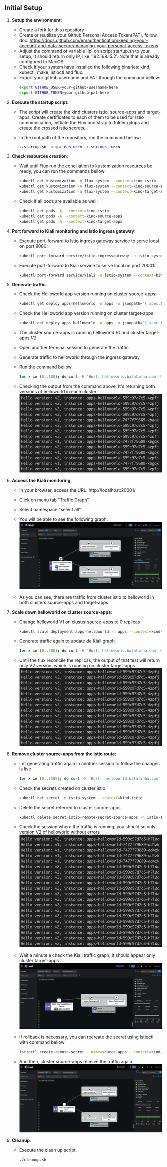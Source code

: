 ## Initial Setup
1. **Setup the environment**:
   - Create a fork for this repository
   - Create or reutilize your Github Personal Access Token(PAT), follow doc: https://docs.github.com/en/authentication/keeping-your-account-and-data-secure/managing-your-personal-access-tokens
   - Adjust the command of variable 'ip' on script startup.sh to your setup, It should return only IP, like '192.168.15.2'. Note that is already configured to MacOS.
   - Check if your system have installed the following binaries: kind, kubectl, make, istioctl and flux.
   - Export your github username and PAT through the command bellow:
        ```bash
        export GITHUB_USER=your-github-username-here
        export GITHUB_TOKEN=your-github-pat-here
        ```


2. **Execute the startup script**:
    - The script will create the kind clusters istio, source-apps and target-apps. Create certificates to each of them to be used for Istio communication, inittiate the Flux bootstrap to folder gitops and create the crossed istio secrets.
    
    - In the root path of the repository, run the command bellow:
        ```bash
        ./startup.sh -u $GITHUB_USER -t $GITHUB_TOKEN
        ```


3. **Check resources creation**:
    - Wait until Flux run the conciliation to kustomization resources be ready, you can run the commands bellow:
        ```bash
        kubectl get kustomization -n flux-system --context=kind-istio
        kubectl get kustomization -n flux-system --context=kind-source-apps
        kubectl get kustomization -n flux-system --context=kind-target-apps
        ```

    - Check if all pods are available as well:
        ```bash
        kubectl get pods -A --context=kind-istio
        kubectl get pods -A --context=kind-source-apps
        kubectl get pods -A --context=kind-target-apps
        ```


4. **Port forward to Kiali monitoring and Istio ingress gateway**:
    - Execute port-forward to Istio ingress gateway service to serve local on port 8080:
        ```bash
        kubectl port-forward service/istio-ingressgateway -n istio-system --context=kind-istio 8080:80 &
        ```

    - Execute port-forward to Kiali service to serve local on port 20001:
        ```bash
        kubectl port-forward service/kiali -n istio-system --context=kind-istio 20001:20001 &
        ```

5. **Generate traffic**:
    - Check the Helloworld app version running on cluster source-apps:
        ```bash
        kubectl get deploy apps-helloworld -n apps -o jsonpath='{.spec.template.spec.containers[0].image}' --context=kind-source-apps
        ```

    - Check the Helloworld app version running on cluster target-apps
        ```bash
        kubectl get deploy apps-helloworld -n apps -o jsonpath='{.spec.template.spec.containers[0].image}' --context=kind-target-apps
        ```
    - The cluster source-apps is running helloworld *V1* and cluster target-apps *V2*
    - Open another terminal session to generate the traffic
    - Generate traffic to helloworld through the ingress gateway
    - Run the command bellow
        ```bash
        for x in {0..100}; do curl -H 'Host: helloworld.batatinha.com' http://127.0.0.1:8080/hello; done
        ```
    
    - Checking the output from the command above, It's returning both versions of helloworld in each cluster
        ![Curl output 1](./images/curl-output-1.png)


6. **Access the Kiali monitoring**:
    - In your browser, access the URL: http://localhost:20001/
    - Click on menu tab "Traffic Graph"
    - Select namespace "select all"
    - You will be able to see the following graph:
        ![Kiali graph 1](./images/kiali-1.png)

    - As you can see, there are traffic from cluster istio to helloworld in both clusters source-apps and target-apps


7. **Scale down helloworld on cluster source-apps**:
    - Change helloworld V1 on cluster source-apps to 0 replicas
        ```bash
        kubectl scale deployment apps-helloworld -n apps --context=kind-source-apps --replicas=0
        ```

    - Generate traffic again to update de Kiali graph
        ```bash
        for x in {0..500}; do curl -H 'Host: helloworld.batatinha.com' http://127.0.0.1:8080/hello; done
        ```

    - Until the flux reconcile the replicas, the output of that test will return only V2 version, which is running on cluster target-apps
        ![Curl output 2](./images/curl-output-2.png)


8. **Remove cluster source-apps from the istio route**:
    - Let generating traffic again in another session to follow the changes is live
        ```bash
        for x in {0..1500}; do curl -H 'Host: helloworld.batatinha.com' http://127.0.0.1:8080/hello; done
        ```

    - Check the secrets created on cluster istio
        ```bash
        kubectl get secret -n istio-system --context=kind-istio
        ```

    - Delete the secret referred to cluster source-apps
        ```bash
        kubectl delete secret istio-remote-secret-source-apps -n istio-system --context=kind-istio
        ```

    - Check the session where the traffic is running, you should se only version V2 of helloworld without errors
        ![Curl output 3](./images/curl-output-3.png)
    
    - Wait a minute e check the Kiali traffic graph, It should appear only cluster target-apps
        ![Kiali graph 2](./images/kiali-2.png)

    - If rollback is necessary, you can recreate the secret using Istioctl with command bellow
        ```bash
        istioctl create-remote-secret --name=source-apps --context=kind-source-apps | kubectl apply --context=kind-istio -f -
        ```

    - And then, cluster source-apps receive the traffic again
    ![Kiali graph 3](./images/kiali-3.png)

9. **Cleanup**:
    - Execute the clean up script
        ```bash
        ./cleanup.sh
        ```
